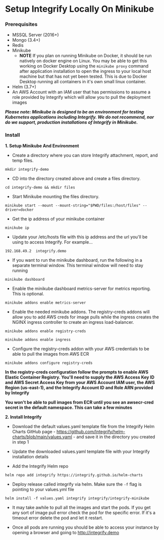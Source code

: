 # Setup Integrify Locally On Minikube

### Prerequisites
  - MSSQL Server (2016+)
  - Mongo (3.4+)
  - Redis
  - Minikube
    - **NOTE** If you plan on running Minikube on Docker, it should be run natively on docker engine on Linux. You may be able to get this working on Docker Desktop using the `minikube proxy` command after application installation to open the ingress to your local host machine but that has not yet been tested. This is due to Docker Desktop running all containers in it's own small linux container.
  - Helm (3.7+)
  - An AWS Account with an IAM user that has permissions to assume a role provided by Integrify which will allow you to pull the deployment images

**_Please note: Minikube is designed to be an environment for testing Kubernetes applications including Integrify. We do not recommend, nor do we support, production installations of Integrify in Minikube._**


### Install
**1. Setup Minikube And Environment**
- Create a directory where you can store Integrify attachment, report, and temp files.
```
mkdir integrify-demo
```

- CD into the directory created above and create a files directory.
```
cd integrify-demo && mkdir files
```

- Start Minikube mounting the files directory.
```
minikube start --mount --mount-string="$PWD/files:/host/files" --driver=docker
```

- Get the ip address of your minikube container
```
minikube ip
```

- Update your /etc/hosts file with this ip address and the url you'll be using to access Integrify. For example...
```
192.168.49.2  integrify.demo
```

- If you want to run the minikube dashboard, run the following in a separate terminal window. This terminal window will need to stay running
```
minikube dashboard
```

- Enable the minikube dashboard metrics-server for metrics reporting. This is optional.
```
minikube addons enable metrics-server
```

- Enable the needed minikube addons. The registry-creds addons will allow you to add AWS creds for image pulls while the ingress creates the NGINX ingress controller to create an ingress load-balancer.
```
minikube addons enable registry-creds
```
```
minikube addons enable ingress
```

- Configure the registry-creds addon with your AWS credentials to be able to pull the images from AWS ECR
```
minikube addons configure registry-creds
```

**In the registry-creds configuration follow the prompts to enable AWS Elastic Container Registry. You'll need to supply the AWS Access Key ID and AWS Secret Access Key from your AWS Account IAM user, the AWS Region (us-east-1), and the Integrify Account ID and Role ARN provided by Integrify**

**You won't be able to pull images from ECR until you see an awsecr-cred secret in the default namespace. This can take a few minutes**

**2. Install Integrify**

- Download the default values.yaml template file from the Integrify Helm Charts GitHub page - https://github.com/Integrify/helm-charts/blob/main/values.yaml - and save it in the directory you created in step 1

- Update the downloaded values.yaml template file with your Integrify installation details

- Add the Integrify Helm repo
```
helm repo add integrify https://integrify.github.io/helm-charts
```

- Deploy release called integrify via helm. Make sure the `-f` flag is pointing to your values.yml file
```
helm install -f values.yaml integrify integrify/integrify-minikube
```

- It may take awhile to pull all the images and start the pods. If you get any sort of image pull error check the pod for the specific error. If it's a timeout error delete the pod and let it restart. 

- Once all pods are running you should be able to access your instance by opening a browser and going to http://integrify.demo